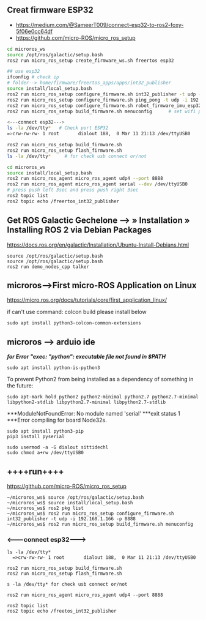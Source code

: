 ## Creat firmware **ESP32**
* https://medium.com/@SameerT009/connect-esp32-to-ros2-foxy-5f06e0cc64df
* https://github.com/micro-ROS/micro_ros_setup
```bash
cd microros_ws
source /opt/ros/galactic/setup.bash
ros2 run micro_ros_setup create_firmware_ws.sh freertos esp32

## use esp32
ifconfig # check ip
# folder--> home/firmware/freertos_apps/apps/int32_publisher
source install/local_setup.bash
ros2 run micro_ros_setup configure_firmware.sh int32_publisher -t udp -i 192.168.1.116 -p 8888
ros2 run micro_ros_setup configure_firmware.sh ping_pong -t udp -i 192.168.1.116 -p 8888
ros2 run micro_ros_setup configure_firmware.sh robot_firmware_imu_esp32 -t udp -i 192.168.1.116 -p 8888
ros2 run micro_ros_setup build_firmware.sh menuconfig      # set wifi password

<---connect esp32--->
ls -la /dev/tty*   # Check port ESP32
=>crw-rw-rw- 1 root       dialout 188,  0 Mar 11 21:13 /dev/ttyUSB0

ros2 run micro_ros_setup build_firmware.sh
ros2 run micro_ros_setup flash_firmware.sh
ls -la /dev/tty*     # for check usb connect or/not

cd microros_ws
source install/local_setup.bash
ros2 run micro_ros_agent micro_ros_agent udp4 --port 8888
ros2 run micro_ros_agent micro_ros_agent serial --dev /dev/ttyUSB0
# press push left 3sec and press push right 3sec
ros2 topic list
ros2 topic echo /freertos_int32_publisher
```


## Get ROS Galactic Gechelone -->  » Installation » Installing ROS 2 via Debian Packages
https://docs.ros.org/en/galactic/Installation/Ubuntu-Install-Debians.html
```
source /opt/ros/galactic/setup.bash
source /opt/ros/galactic/setup.bash
ros2 run demo_nodes_cpp talker
```

## microros-->First micro-ROS Application on Linux
https://micro.ros.org/docs/tutorials/core/first_application_linux/

if can't use command: colcon build please install below
```
sudo apt install python3-colcon-common-extensions
```

## microros --> arduio ide

***for Error "exec: "python": executable file not found in $PATH***
```
sudo apt install python-is-python3
```
To prevent Python2 from being installed as a dependency of something in the future:
```
sudo apt-mark hold python2 python2-minimal python2.7 python2.7-minimal libpython2-stdlib libpython2.7-minimal libpython2.7-stdlib
```
***ModuleNotFoundError: No module named 'serial'
***exit status 1
***Error compiling for board Node32s.
```
sudo apt install python3-pip
pip3 install pyserial
```
```
sudo usermod -a -G dialout sittidechl
sudo chmod a+rw /dev/ttyUSB0
```



## ++++run++++
https://github.com/micro-ROS/micro_ros_setup
```
~/microros_ws$ source /opt/ros/galactic/setup.bash
~/microros_ws$ source install/local_setup.bash
~/microros_ws$ ros2 pkg list
~/microros_ws$ ros2 run micro_ros_setup configure_firmware.sh int32_publisher -t udp -i 192.168.1.166 -p 8888
~/microros_ws$ ros2 run micro_ros_setup build_firmware.sh menuconfig
```
### <---connect esp32--->
```
ls -la /dev/tty*
  =>crw-rw-rw- 1 root       dialout 188,  0 Mar 11 21:13 /dev/ttyUSB0
```
```
ros2 run micro_ros_setup build_firmware.sh
ros2 run micro_ros_setup flash_firmware.sh
```
```
s -la /dev/tty* for check usb connect or/not
```
```
ros2 run micro_ros_agent micro_ros_agent udp4 --port 8888
```
```
ros2 topic list
ros2 topic echo /freetos_int32_publisher
```

